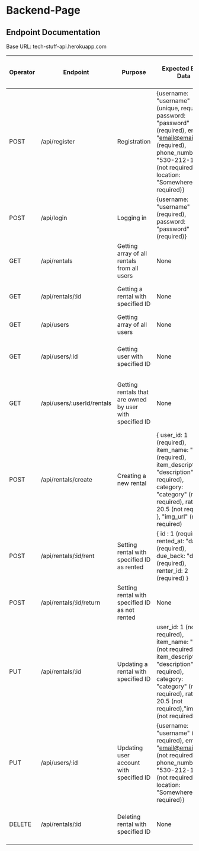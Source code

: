 # Backend-Page
## Endpoint Documentation



Base URL: tech-stuff-api.herokuapp.com

| Operator | Endpoint | Purpose | Expected Body Data | Returns | Requires Header Token (Auth) |
| ------------- | ------------- | ------------- | ------------- | ------------- | ------------- |
|  POST  |  /api/register  |  Registration  |  {username: "username" (unique, required), password: "password" (required), email: "email@email.com" (required), phone_number: "530-212-1800" (not required), location: "Somewhere" (not required)}  |  new user ID  |  No  |
|  POST  |  /api/login  |  Logging in  |  {username: "username" (required), password: "password" (required)}  |  {message, token, user_id}  |  No  |
|  GET  |  /api/rentals  |  Getting array of all rentals from all users  |  None  |  Array of all rentals.  |  Yes  |
|  GET  |  /api/rentals/:id  |  Getting a rental with specified ID  |  None  |  Rental with specified ID.  |  Yes  |
|  GET  |  /api/users  |  Getting array of all users  |  None  |  Array of all user accounts.  |  Yes  |
|  GET  |  /api/users/:id  |  Getting user with specified ID  |  None  |  Object containing user with specified ID  |  Yes  |
|  GET  |  /api/users/:userId/rentals  |  Getting rentals that are owned by user with specified ID  |  None  |  Array of all rentals owned by account with specified ID.  |  Yes  |
|  POST  |  /api/rentals/create  |  Creating a new rental  |  { user_id: 1 (required), item_name: "name" (required), item_description: "description" (not required), category: "category" (not required), rate: 20.5 (not required) }, "img_url" (not required)  |  Object containing newly created rental.  |  Yes  |
|  POST  |  /api/rentals/:id/rent  |  Setting rental with specified ID as rented  |  { id : 1 (required), rented_at: "date" (required), due_back: "date" (required), renter_id: 2 (required) }  |  Object containing newly rented rental ID.  |  Yes  |
|  POST  |  /api/rentals/:id/return  |  Setting rental with specified ID as not rented  |  None  |  Object containing newly un-rented rental ID.  |  Yes  |
|  PUT  |  /api/rentals/:id  |  Updating a rental with specified ID  |   user_id: 1 (not required), item_name: "name" (not required), item_description: "description" (not required), category: "category" (not required), rate: 20.5 (not required),"img_url" (not required) }  |  Object containing updated rental.  |  Yes  |
|  PUT  |  /api/users/:id  |  Updating user account with specified ID  |  {username: "username" (not required), email: "email@email.com" (not required), phone_number: "530-212-1800" (not required), location: "Somewhere" (not required)}  |  Object containing updated user.  |  Yes  |
|  DELETE  |  /api/rentals/:id  |  Deleting rental with specified ID  |  None  |  Object containing updated array of rentals.  |  Yes  |